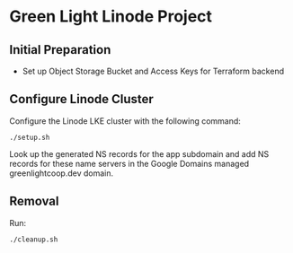 # Green Light Linode Project

## Initial Preparation

* Set up Object Storage Bucket and Access Keys for Terraform backend

## Configure Linode Cluster

Configure the Linode LKE cluster with the following command:

    ./setup.sh

Look up the generated NS records for the app subdomain and add NS records for these name 
servers in the Google Domains managed greenlightcoop.dev domain.

## Removal


Run:

    ./cleanup.sh
